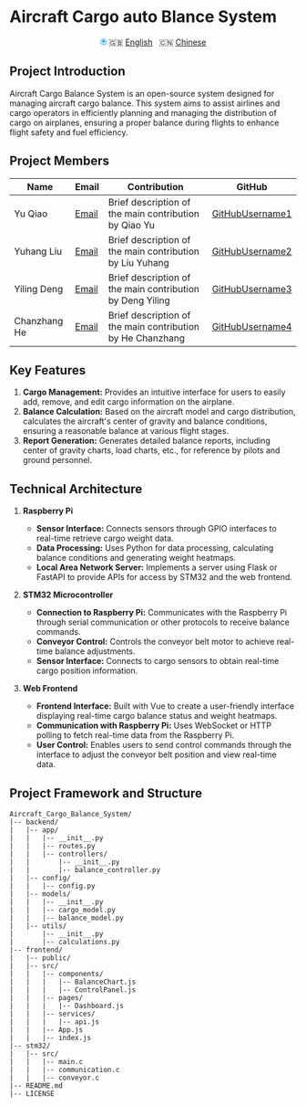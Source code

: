 # Aircraft Cargo auto Blance System

<p align="center">
<svg style="width:12px;height:12px;" t="1706099735946" class="icon" viewBox="0 0 1024 1024" version="1.1" xmlns="http://www.w3.org/2000/svg" p-id="19568" width="200" height="200"><path d="M905.386667 226.133333L562.517333 28.842667c-31.744-18.773333-71.68-18.773333-102.912 0L117.589333 226.133333c-31.744 18.773333-51.882667 52.394667-51.882666 89.770667v395.434667c0 36.864 19.626667 70.485333 51.882666 89.770666L459.434667 998.4c15.701333 9.045333 33.28 13.653333 51.882666 13.653333 18.090667 0 35.84-5.12 51.882667-13.653333l342.357333-197.290667c31.744-18.773333 51.882667-52.394667 51.882667-89.770666V315.733333c-1.024-36.693333-20.821333-71.509333-52.053333-89.6z m-12.117334 484.010667c0 14.677333-7.509333 27.136-20.138666 34.816L531.114667 942.592c-12.117333 6.997333-27.136 6.997333-40.448 0L148.821333 744.96c-12.117333-6.997333-19.626667-20.138667-19.626666-34.816V315.733333c0-14.677333 7.509333-27.136 19.626666-34.816L491.349333 83.285333c5.973333-3.584 12.970667-5.461333 19.626667-5.461333 6.997333 0 13.653333 1.536 19.626667 5.461333l342.357333 197.290667c12.117333 6.997333 19.626667 20.138667 19.626667 34.816v394.410667l0.682666 0.341333z" fill="#1296db" p-id="19569"></path><path d="M469.411919 737.437712a25.6 39.936 31.185 1 0 41.357966-68.330484 25.6 39.936 31.185 1 0-41.357966 68.330484Z" fill="#1296db" p-id="19570"></path><path d="M609.949482 664.238808a25.6 39.936 31.185 1 0 41.357966-68.330484 25.6 39.936 31.185 1 0-41.357966 68.330484Z" fill="#1296db" p-id="19571"></path><path d="M733.489691 596.07907a25.6 39.936 31.185 1 0 41.357966-68.330484 25.6 39.936 31.185 1 0-41.357966 68.330484Z" fill="#1296db" p-id="19572"></path><path d="M646.144 241.152l-1.194667 0.512 1.194667-0.512-232.96 141.994667v117.76l-61.610667-39.253334v-112.981333l232.106667-141.824 0.853333-0.512-13.141333-7.338667-62.464-35.328-228.864 136.362667v207.36l206.165333 128 225.962667-132.266667V278.528z" fill="#1296db" p-id="19573"></path><path d="M712.362667 419.84v26.112l111.274666 61.44v90.453333L475.989333 788.309333c-10.24 5.632-22.698667 5.290667-32.597333-0.853333l-229.717333-140.288c-12.970667-7.850667-18.773333-23.893333-13.824-37.888 10.069333-28.672 32.256-50.858667 51.370666-65.536v-28.16c-23.381333 15.530667-58.368 44.544-73.045333 86.016-8.533333 24.234667 1.365333 51.541333 23.552 65.024l229.717333 140.288c8.874667 5.461333 18.773333 8.021333 28.842667 8.021333 9.216 0 18.261333-2.218667 26.624-6.826666L846.506667 611.498667v-117.589334L712.362667 419.84z" fill="#1296db" p-id="19574"></path><path d="M558.762667 192l110.592 62.122667-34.304 8.362666-122.197334-64.682666 25.088-4.437334z" fill="#1296db" p-id="19575"></path></svg>
  🇬🇧 <a href="README.md">English</a>
  &nbsp;
  🇨🇳 <a href="README.zh_CN.md">Chinese</a>
</p>

## Project Introduction
Aircraft Cargo Balance System is an open-source system designed for managing aircraft cargo balance. This system aims to assist airlines and cargo operators in efficiently planning and managing the distribution of cargo on airplanes, ensuring a proper balance during flights to enhance flight safety and fuel efficiency.

## Project Members

| Name      | Email                                   | Contribution                                       | GitHub                              |
| --------- | --------------------------------------- | -------------------------------------------------- | ----------------------------------- |
| Yu Qiao | [Email](mailto:qy0803@yeah.net)        | Brief description of the main contribution by Qiao Yu | [GitHubUsername1](GitHubLink1)    |
| Yuhang Liu | [Email](mailto:yuhanliu123@outlook.com) | Brief description of the main contribution by Liu Yuhang | [GitHubUsername2](GitHubLink2)    |
| Yiling Deng | [Email](mailto:2840572D@student.gla.ac.uk) | Brief description of the main contribution by Deng Yiling | [GitHubUsername3](GitHubLink3)    |
| Chanzhang He | [Email](mailto:2949931H@student.gla.ac.uk) | Brief description of the main contribution by He Chanzhang | [GitHubUsername4](GitHubLink4)    |


## Key Features
1. **Cargo Management:** Provides an intuitive interface for users to easily add, remove, and edit cargo information on the airplane.
2. **Balance Calculation:** Based on the aircraft model and cargo distribution, calculates the aircraft's center of gravity and balance conditions, ensuring a reasonable balance at various flight stages.
3. **Report Generation:** Generates detailed balance reports, including center of gravity charts, load charts, etc., for reference by pilots and ground personnel.

## Technical Architecture
1. **Raspberry Pi**
   - **Sensor Interface:** Connects sensors through GPIO interfaces to real-time retrieve cargo weight data.
   - **Data Processing:** Uses Python for data processing, calculating balance conditions and generating weight heatmaps.
   - **Local Area Network Server:** Implements a server using Flask or FastAPI to provide APIs for access by STM32 and the web frontend.

2. **STM32 Microcontroller**
   - **Connection to Raspberry Pi:** Communicates with the Raspberry Pi through serial communication or other protocols to receive balance commands.
   - **Conveyor Control:** Controls the conveyor belt motor to achieve real-time balance adjustments.
   - **Sensor Interface:** Connects to cargo sensors to obtain real-time cargo position information.

3. **Web Frontend**
   - **Frontend Interface:** Built with Vue to create a user-friendly interface displaying real-time cargo balance status and weight heatmaps.
   - **Communication with Raspberry Pi:** Uses WebSocket or HTTP polling to fetch real-time data from the Raspberry Pi.
   - **User Control:** Enables users to send control commands through the interface to adjust the conveyor belt position and view real-time data.

## Project Framework and Structure
```
Aircraft_Cargo_Balance_System/
|-- backend/                  
|   |-- app/                  
|   |   |-- __init__.py
|   |   |-- routes.py         
|   |   |-- controllers/      
|   |       |-- __init__.py
|   |       |-- balance_controller.py   
|   |-- config/               
|   |   |-- config.py         
|   |-- models/               
|   |   |-- __init__.py
|   |   |-- cargo_model.py    
|   |   |-- balance_model.py  
|   |-- utils/                
|       |-- __init__.py
|       |-- calculations.py   
|-- frontend/                 
|   |-- public/
|   |-- src/
|   |   |-- components/       
|   |   |   |-- BalanceChart.js    
|   |   |   |-- ControlPanel.js   
|   |   |-- pages/            
|   |   |   |-- Dashboard.js      
|   |   |-- services/         
|   |   |   |-- api.js         
|   |   |-- App.js            
|   |   |-- index.js          
|-- stm32/                    
|   |-- src/                  
|   |   |-- main.c            
|   |   |-- communication.c   
|   |   |-- conveyor.c        
|-- README.md                 
|-- LICENSE                   
```